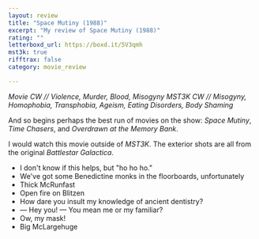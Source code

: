 ```yaml
---
layout: review
title: "Space Mutiny (1988)"
excerpt: "My review of Space Mutiny (1988)"
rating: ""
letterboxd_url: https://boxd.it/5V3qmh
mst3k: true
rifftrax: false
category: movie_review

---
```


<i>Movie CW // Violence, Murder, Blood, Misogyny
MST3K CW // Misogyny, Homophobia, Transphobia, Ageism, Eating Disorders, Body Shaming</i>

And so begins perhaps the best run of movies on the show: <i>Space Mutiny</i>, <i>Time Chasers</i>, and <i>Overdrawn at the Memory Bank</i>.

I would watch this movie outside of <i>MST3K</i>. The exterior shots are all from the original <i>Battlestar Galactica</i>.

* I don't know if this helps, but "ho ho ho."
* We've got some Benedictine monks in the floorboards, unfortunately
* Thick McRunfast
* Open fire on Blitzen
* How dare you insult my knowledge of ancient dentistry?
* — Hey you! — You mean me or my familiar?
* Ow, my mask!
* Big McLargehuge